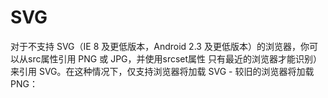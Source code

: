 # SVG
对于不支持 SVG（IE 8 及更低版本，Android 2.3 及更低版本）的浏览器，你可以从src属性引用 PNG 或 JPG，并使用srcset属性 只有最近的浏览器才能识别）来引用 SVG。在这种情况下，仅支持浏览器将加载 SVG - 较旧的浏览器将加载 PNG：